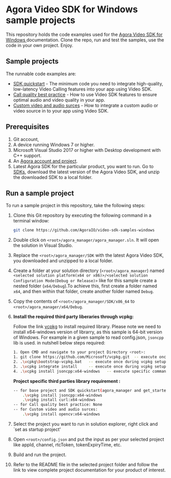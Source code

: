 # Agora Video SDK for Windows sample projects

This repository holds the code examples used for the [Agora Video SDK for Windows ](https://docs.agora.io/en/video-calling/get-started/get-started-sdk?platform=windows) documentation. Clone the repo, run and test the samples, use the code in your own project. Enjoy.

## Sample projects

The runnable code examples are:

- [SDK quickstart](./get_started/) - The minimum code you need to integrate high-quality, low-latency Video Calling features into your app using Video SDK.
- [Call quality best practice](./call_quality/) - How to use Video SDK features to ensure optimal audio and video quality in your app. 
- [Custom video and audio surces](./custom_audio_and_video/) - How to integrate a custom audio or video source in to your app using Video SDK.

## Prerequisites
1. Git account,
1. A device running Windows 7 or higher.
1. Microsoft Visual Studio 2017 or higher with Desktop development with C++ support.
1. An [Agora account and project](https://console.agora.io/projects).
1. Latest Agora SDK for the particular product, you want to run.  Go to [SDKs](https://docs.agora.io/en/sdks?platform=windows), download the latest version of the Agora Video SDK, and unzip the downloaded SDK to a local folder.  

## Run a sample project

To run a sample project in this repository, take the following steps:

1. Clone this Git repository by executing the following command in a terminal window:
    ```bash
    git clone https://github.com/AgoraIO/video-sdk-samples-windows
    ```
2. Double click on `<root>/agora_manager/agora_manager.sln`. It will open the solution in Visual Studio.
3. Replace the `<root>/agora_manager/SDK` with the latest Agora Video SDK, you downloaded and unzipped to a local folder.
4. Create a folder at your solution directory (`<root>/agora_manager`) named `<selected solution platform(x64 or x86)>/<selected solution Configuration Mode(Debug or Release)>` like for this sample create a nested folder (`x64/Debug`).To achieve this, first create a folder named `x64`, and then within that folder, create another folder named `Debug`.
5. Copy the contents of `<root>/agora_manager/SDK/x86_64` to  `<root>/agora_manager/x64/Debug`.
6. **Install the required third party liberaries through vcpkg:**

	Follow the link [vcpkg](https://vcpkg.io/en/getting-started) to install required library. Please note we need to install x64-windows version of librarry, as this sample is 64-bit version of Windows. For example in a given sample to read config.json, `jsoncpp` lib is used. in nutshell below steps required:
	 ```bash
	 1. Open CMD and navigate to your project Directory <root>:
	 1. git clone https://github.com/Microsoft/vcpkg.git  -- execute once during vcpkg setup
	 2. .\vcpkg\bootstrap-vcpkg.bat   -- execute once during vcpkg setup
	 3. .\vcpkg integrate install     -- execute once during vcpkg setup 
	 4. .\vcpkg install jsoncpp:x64-windows   -- execute specific command for each specific liberary (project specific third parties installation vcpkg commands given below)
	 ```
	**Project specific third parties library requirement :**
	
	```bash
	-- for base project and SDK quickstart(agora_manager and get_started):
		.\vcpkg install jsoncpp:x64-windows
		.\vcpkg install curl:x64-windows
	-- for Call quality best practice: None
	-- for Custom video and audio surces:
		.\vcpkg install opencv:x64-windows
	```
7. Select the project you want to run in solution explorer, right click and `set as startup project'
8. Open `<root>/config.json` and put the input as per your selected project like appId, channel, rtcToken, tokenExpiryTime, etc.
9. Build and run the project.
10. Refer to the README file in the selected project folder and follow the link to view complete project documentation for your product of interest.

